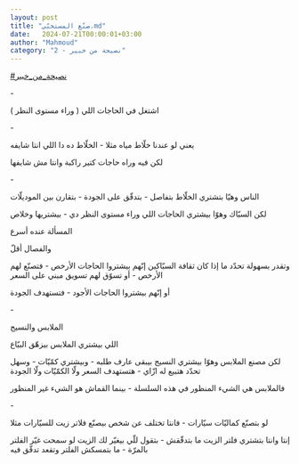 ```yaml
---
layout: post
title: "صنّع المستخبّي.md"
date:   2024-07-21T00:00:01+03:00
author: "Mahmoud"
category: "2 - نصيحة من خبير"
---
```

[<u>\#نصيحة_من_خبير</u>](https://www.facebook.com/hashtag/%D9%86%D8%B5%D9%8A%D8%AD%D8%A9_%D9%85%D9%86_%D8%AE%D8%A8%D9%8A%D8%B1?__eep__=6&__cft__%5b0%5d=AZVQktD44_RFSWwY-YGUrtoyx2D9HbfUiRNpkaOwLE0Fwh8prj8Iq_u7Q1ubRu_Y0D4wopPnVmyHkFTmgTkSLz1vhD5Oer591a2uEohVtx8EB4BvZA4K8ZJbbLsgZK8Ka4TpnJSYXILRDtOW49K02ON7pkppJi3N70J721QafpfcxYUjCmwYwhSz-Z0zsw5PttY&__tn__=*NK-R)

\-

اشتغل في الحاجات اللي ( وراء مستوى النظر )

\-

يعني لو عندنا خلّاط مياه مثلا - الخلّاط ده دا اللي انتا
شايفه

لكن فيه وراه حاجات كتير راكبة وانتا مش شايفها

\-

الناس وهيّا بتشتري الخلّاط بتفاصل - بتدقّق على الجودة -
بتقارن بين الموديلّات

لكن السبّاك وهوّا بيشتري الحاجات اللي وراء مستوى النظر
دي - بيشتريها وخلاص

المسألة عنده أسرع

والفصال أقلّ

وتقدر بسهولة تحدّد ما إذا كان ثقافة السبّاكين إنّهم بيشتروا
الحاجات الأرخص - فتصنّع لهم الأرخص - أو تسوّق لهم تسويق مبني على
السعر

أو إنّهم بيشتروا الحاجات الأجود - فتستهدف الجودة

\-

الملابس والنسيج

اللي بيشتري الملابس بيزهّق البيّاع

لكن مصنع الملابس وهوّا بيشتري النسيج بيبقى عارف طلبه -
وبيشتري كمّيّات - وسهل تحدّد هتبيع له ازّاي - هتستهدف السعر ولّا الكمّيّات ولّا
الجودة

فالملابس هي الشيء المنظور في هذه السلسلة - بينما القماش
هو الشيء غير المنظور

\-

لو بتصنّع كماليّات سيّارات - فانتا تختلف عن شخص بيصنّع فلاتر
زيت للسيّارات مثلا

إنتا وانتا بتشتري فلتر الزيت ما بتدقّقش - بتقول للّي بيغيّر
لك الزيت لو سمحت غيّر الفلتر بالمرّة - ما بتمسكش الفلتر وتقعد تدقّق
فيه
